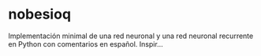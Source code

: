 # nobesioq
Implementación minimal de una red neuronal y una red neuronal recurrente en Python con comentarios en español. Inspir…
